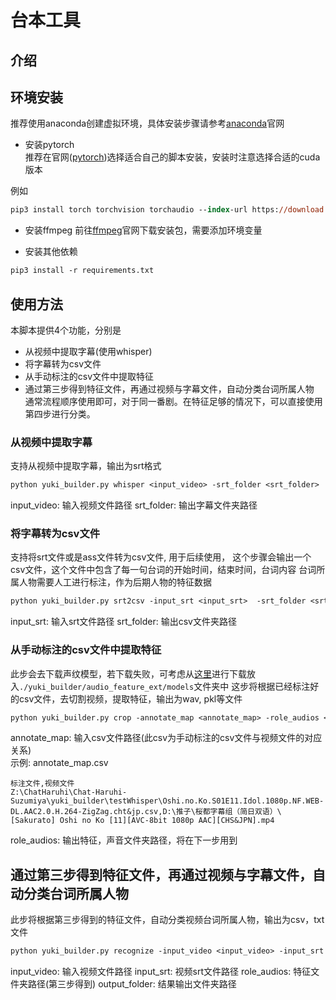 # 台本工具

## 介绍

## 环境安装

推荐使用anaconda创建虚拟环境，具体安装步骤请参考[anaconda](https://www.anaconda.com/)官网

- 安装pytorch  
推荐在官网([pytorch](https://pytorch.org/))选择适合自己的脚本安装，安装时注意选择合适的cuda版本
<!-- ，如果没有cuda则选择cpu版本。 -->
例如
```ps
pip3 install torch torchvision torchaudio --index-url https://download.pytorch.org/whl/cu117
```
- 安装ffmpeg
前往[ffmpeg](https://ffmpeg.org/)官网下载安装包，需要添加环境变量


- 安装其他依赖
```ps
pip3 install -r requirements.txt
```

## 使用方法
本脚本提供4个功能，分别是
- 从视频中提取字幕(使用whisper)
- 将字幕转为csv文件
- 从手动标注的csv文件中提取特征
- 通过第三步得到特征文件，再通过视频与字幕文件，自动分类台词所属人物  
通常流程顺序使用即可，对于同一番剧。在特征足够的情况下，可以直接使用第四步进行分类。

### 从视频中提取字幕
支持从视频中提取字幕，输出为srt格式
```ps
python yuki_builder.py whisper <input_video> -srt_folder <srt_folder>
```
input_video: 输入视频文件路径
srt_folder: 输出字幕文件夹路径

### 将字幕转为csv文件
支持将srt文件或是ass文件转为csv文件, 用于后续使用，
这个步骤会输出一个csv文件，这个文件中包含了每一句台词的开始时间，结束时间，台词内容
台词所属人物需要人工进行标注，作为后期人物的特征数据

```ps
python yuki_builder.py srt2csv -input_srt <input_srt>  -srt_folder <srt_folder>
```
input_srt: 输入srt文件路径
srt_folder: 输出csv文件夹路径

### 从手动标注的csv文件中提取特征
此步会去下载声纹模型，若下载失败，可考虑从[这里](https://huggingface.co/scixing/voicemodel)进行下载放入`./yuki_builder/audio_feature_ext/models`文件夹中
这步将根据已经标注好的csv文件，去切割视频，提取特征，输出为wav, pkl等文件

```ps
python yuki_builder.py crop -annotate_map <annotate_map> -role_audios <role_audios>
```
annotate_map: 输入csv文件路径(此csv为手动标注的csv文件与视频文件的对应关系)  
示例: annotate_map.csv
```csv
标注文件,视频文件
Z:\ChatHaruhi\Chat-Haruhi-Suzumiya\yuki_builder\testWhisper\Oshi.no.Ko.S01E11.Idol.1080p.NF.WEB-DL.AAC2.0.H.264-ZigZag.cht&jp.csv,D:\推子\桜都字幕组（简日双语）\[Sakurato] Oshi no Ko [11][AVC-8bit 1080p AAC][CHS&JPN].mp4
```
role_audios: 输出特征，声音文件夹路径，将在下一步用到

## 通过第三步得到特征文件，再通过视频与字幕文件，自动分类台词所属人物
此步将根据第三步得到的特征文件，自动分类视频台词所属人物，输出为csv，txt文件
```ps
python yuki_builder.py recognize -input_video <input_video> -input_srt <input_srt> -role_audios <role_audios> -output_folder <output_folder>
``` 

input_video: 输入视频文件路径
input_srt: 视频srt文件路径
role_audios: 特征文件夹路径(第三步得到)
output_folder: 结果输出文件夹路径






